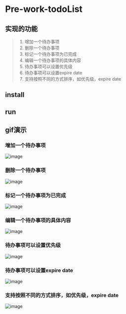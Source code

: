 # Pre-work-todoList
## 实现的功能
> 1. 增加一个待办事项
> 2. 删除一个待办事项
> 3. 标记一个待办事项为已完成
> 4. 编辑一个待办事项的具体内容
> 5. 待办事项可以设置优先级
> 6. 待办事项可以设置expire date
> 7. 支持按照不同的方式排序，如优先级，expire date

## install


## run

## gif演示
### 增加一个待办事项
![image](https://github.com/yewenjunfighting/Pre-work-todoList/screenShots/addItem.gif )
### 删除一个待办事项
![image](https://github.com/yewenjunfighting/Pre-work-todoList/blob/master/GIFName.gif )
### 标记一个待办事项为已完成
![image](https://github.com/yewenjunfighting/Pre-work-todoList/blob/master/GIFName.gif )
### 编辑一个待办事项的具体内容
![image](https://github.com/yewenjunfighting/Pre-work-todoList/blob/master/GIFName.gif )
### 待办事项可以设置优先级
![image](https://github.com/yewenjunfighting/Pre-work-todoList/blob/master/GIFName.gif )
### 待办事项可以设置expire date
![image](https://github.com/yewenjunfighting/Pre-work-todoList/blob/master/GIFName.gif )
### 支持按照不同的方式排序，如优先级，expire date
![image](https://github.com/yewenjunfighting/Pre-work-todoList/blob/master/GIFName.gif )
